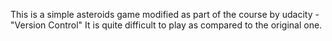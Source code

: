 This is a simple asteroids game modified as part of the course by udacity - "Version Control"
It is quite difficult to play as compared to the original one.
